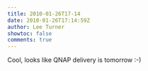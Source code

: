 ```yaml
---
title: 2010-01-26T17-14
date: 2010-01-26T17:14:59Z
author: Lee Turner
showtoc: false
comments: true
---
```


Cool, looks like QNAP delivery is tomorrow :-)

